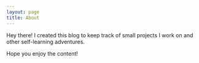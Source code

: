 ```yaml
---
layout: page
title: About
---
```



Hey there! I created this blog to keep track of small projects I work on and other self-learning adventures. 

Hope you enjoy the content! 
